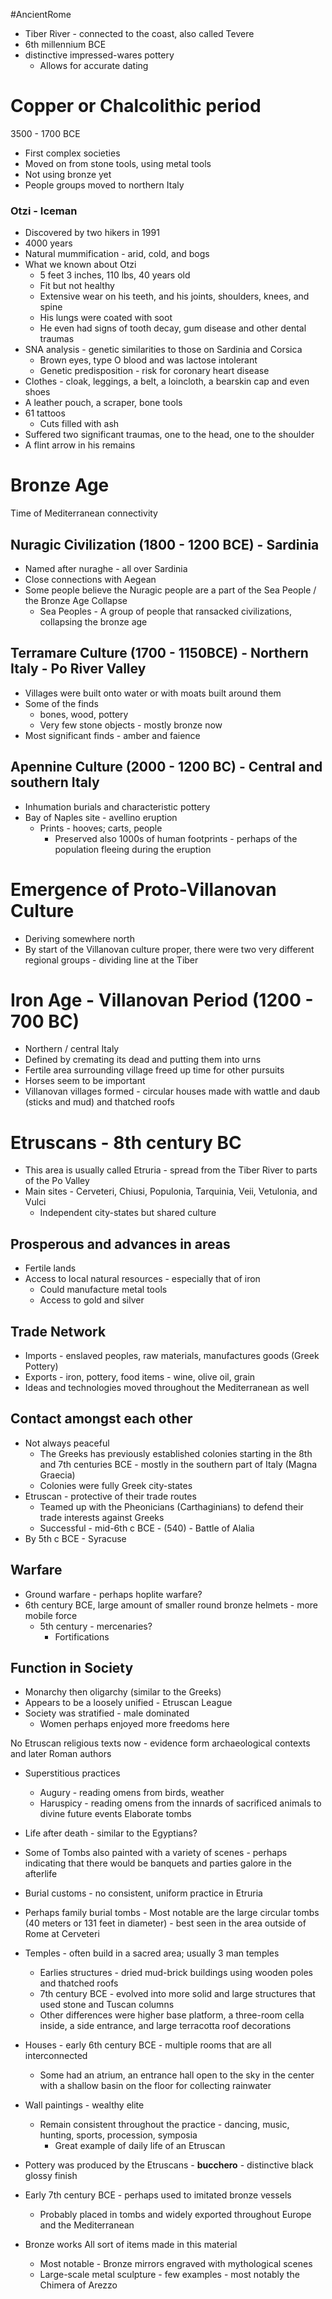 #AncientRome
- Tiber River - connected to the coast, also called Tevere
- 6th millennium BCE
- distinctive impressed-wares pottery
	- Allows for accurate dating

# Copper or Chalcolithic period
3500 - 1700 BCE
- First complex societies
- Moved on from stone tools, using metal tools
- Not using bronze yet
- People groups moved to northern Italy
### Otzi - Iceman
- Discovered by two hikers in 1991
- 4000 years
- Natural mummification - arid, cold, and bogs
- What we known about Otzi
	- 5 feet 3 inches, 110 lbs, 40 years old
	- Fit but not healthy
	- Extensive wear on his teeth, and his joints, shoulders, knees, and spine
	- His lungs were coated with soot
	- He even had signs of tooth decay, gum disease and other dental traumas
- SNA analysis - genetic similarities to those on Sardinia and Corsica
	- Brown eyes, type O blood and was lactose intolerant
	- Genetic predisposition - risk for coronary heart disease
- Clothes - cloak, leggings, a belt, a loincloth, a bearskin cap and even shoes
- A leather pouch, a scraper, bone tools
- 61 tattoos
	- Cuts filled with ash
- Suffered two significant traumas, one to the head, one to the shoulder
- A flint arrow in his remains

# Bronze Age
Time of Mediterranean connectivity

## Nuragic Civilization (1800 - 1200 BCE) - Sardinia
- Named after nuraghe - all over Sardinia
- Close connections with Aegean
- Some people believe the Nuragic people are a part of the Sea People / the Bronze Age Collapse
	- Sea Peoples - A group of people that ransacked civilizations, collapsing the bronze age

## Terramare Culture (1700 - 1150BCE) - Northern Italy - Po River Valley
- Villages were built onto water or with moats built around them
- Some of the finds
	- bones, wood, pottery
	- Very few stone objects - mostly bronze now
- Most significant finds - amber and faience

## Apennine Culture (2000 - 1200 BC) - Central and southern Italy
- Inhumation burials and characteristic pottery
- Bay of Naples site - avellino eruption
	- Prints - hooves; carts, people
		- Preserved also 1000s of human footprints - perhaps of the population fleeing during the eruption


# Emergence of Proto-Villanovan Culture
- Deriving somewhere north
- By start of the Villanovan culture proper, there were two very different regional groups - dividing line at the Tiber

# Iron Age - Villanovan Period (1200 - 700 BC)
- Northern / central Italy
- Defined by cremating its dead and putting them into urns
- Fertile area surrounding village freed up time for other pursuits
- Horses seem to be important
- Villanovan villages formed - circular houses made with wattle and daub (sticks and mud) and thatched roofs

# Etruscans - 8th century BC
- This area is usually called Etruria - spread from the Tiber River to parts of the Po Valley
- Main sites - Cerveteri, Chiusi, Populonia, Tarquinia, Veii, Vetulonia, and Vulci
	- Independent city-states but shared culture
## Prosperous and advances in areas
- Fertile lands
- Access to local natural resources - especially that of iron
	- Could manufacture metal tools
	- Access to gold and silver
##  Trade Network
- Imports - enslaved peoples, raw materials, manufactures goods (Greek Pottery)
- Exports - iron, pottery, food items - wine, olive oil, grain
- Ideas and technologies moved throughout the Mediterranean as well
## Contact amongst each other
- Not always peaceful
	- The Greeks has previously established colonies starting in the 8th and 7th centuries BCE - mostly in the southern part of Italy (Magna Graecia)
	- Colonies were fully Greek city-states
- Etruscan - protective of their trade routes
	- Teamed up with the Pheonicians (Carthaginians) to defend their trade interests against Greeks
	- Successful - mid-6th c BCE - (540) - Battle of Alalia
- By 5th c BCE - Syracuse 

## Warfare
- Ground warfare - perhaps hoplite warfare?
- 6th century BCE, large amount of smaller round bronze helmets - more mobile force
	- 5th century - mercenaries?
		- Fortifications

## Function in Society
- Monarchy then oligarchy (similar to the Greeks)
- Appears to be a loosely unified - Etruscan League
- Society was stratified - male dominated
	- Women perhaps enjoyed more freedoms here

No Etruscan religious texts now - evidence form archaeological contexts and later Roman authors
- Superstitious practices
	- Augury - reading omens from birds, weather
	- Haruspicy - reading omens from the innards of sacrificed animals to divine future events
Elaborate tombs
- Life after death - similar to the Egyptians?
- Some of Tombs also painted with a variety of scenes - perhaps indicating that there would be banquets and parties galore in the afterlife
- Burial customs - no consistent, uniform practice in Etruria
- Perhaps family burial tombs - Most notable are the large circular tombs (40 meters or 131 feet in diameter) - best seen in the area outside of Rome at Cerveteri

- Temples - often build in a sacred area; usually 3 man temples
	- Earlies structures - dried mud-brick buildings using wooden poles and thatched roofs 
	- 7th century BCE  - evolved into more solid and large structures that used stone and Tuscan columns
	- Other differences were higher base platform, a three-room cella inside, a side entrance, and large terracotta roof decorations

- Houses - early 6th century BCE - multiple rooms that are all interconnected
	- Some had an atrium, an entrance hall open to the sky in the center with a shallow basin on the floor for collecting rainwater

- Wall paintings - wealthy elite
	- Remain consistent throughout the practice - dancing, music, hunting, sports, procession, symposia
		- Great example of daily life of an Etruscan

- Pottery was produced by the Etruscans - **bucchero** - distinctive black glossy finish
- Early 7th century BCE - perhaps used to imitated bronze vessels
	- Probably placed in tombs and widely exported throughout Europe and the Mediterranean

- Bronze works All sort of items made in this material
	- Most notable - Bronze mirrors engraved with mythological scenes
	- Large-scale metal sculpture - few examples - most notably the Chimera of Arezzo